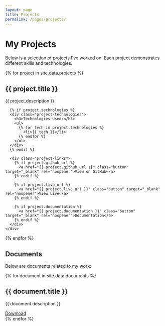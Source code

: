 ```yaml
---
layout: page
title: Projects
permalink: /pages/projects/
---
```


# My Projects

Below is a selection of projects I've worked on. Each project demonstrates different skills and technologies.

<div class="projects-container">
  {% for project in site.data.projects %}
    <div class="project-card">
      <h2>{{ project.title }}</h2>
      <p class="project-description">{{ project.description }}</p>
      
      {% if project.technologies %}
      <div class="project-technologies">
        <h3>Technologies Used:</h3>
        <ul>
          {% for tech in project.technologies %}
            <li>{{ tech }}</li>
          {% endfor %}
        </ul>
      </div>
      {% endif %}
      
      <div class="project-links">
        {% if project.github_url %}
          <a href="{{ project.github_url }}" class="button" target="_blank" rel="noopener">View on GitHub</a>
        {% endif %}
        
        {% if project.live_url %}
          <a href="{{ project.live_url }}" class="button" target="_blank" rel="noopener">View Live</a>
        {% endif %}
        
        {% if project.documentation %}
          <a href="{{ project.documentation }}" class="button" target="_blank" rel="noopener">Documentation</a>
        {% endif %}
      </div>
    </div>
  {% endfor %}
</div>

## Documents

Below are documents related to my work:

<div class="documents-container">
  {% for document in site.data.documents %}
    <div class="document-card">
      <h2>{{ document.title }}</h2>
      <p class="document-description">{{ document.description }}</p>
      <a href="{{ document.file_url }}" class="button" target="_blank" rel="noopener">Download</a>
    </div>
  {% endfor %}
</div>
